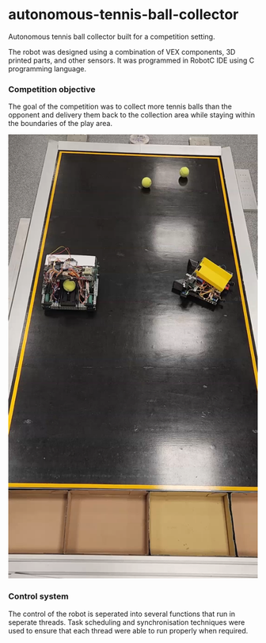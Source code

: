 # autonomous-tennis-ball-collector
Autonomous tennis ball collector built for a competition setting.

The robot was designed using a combination of VEX components, 3D printed parts, and other sensors. It was programmed in RobotC IDE using C programming language.

<p>
</p>

### Competition objective
The goal of the competition was to collect more tennis balls than the opponent and delivery them back to the collection area while staying within the boundaries of the play area.

<p>
  <img src="images/competition_field.png">
  <br/>
</p>

### Control system
The control of the robot is seperated into several functions that run in seperate threads. Task scheduling and synchronisation techniques were used to ensure that each thread were able to run properly when required.
